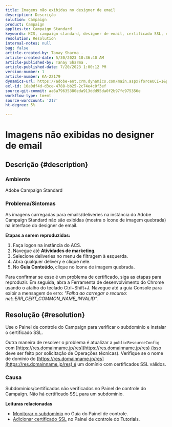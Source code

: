 ```yaml
---
title: Imagens não exibidas no designer de email
description: Descrição
solution: Campaign
product: Campaign
applies-to: Campaign Standard
keywords: KCS, campaign standard, designer de email, certificado SSL, erro
resolution: Resolution
internal-notes: null
bug: false
article-created-by: Tanay Sharma .
article-created-date: 5/30/2023 10:36:40 AM
article-published-by: Tanay Sharma .
article-published-date: 7/20/2023 1:00:12 PM
version-number: 1
article-number: KA-22179
dynamics-url: https://adobe-ent.crm.dynamics.com/main.aspx?forceUCI=1&pagetype=entityrecord&etn=knowledgearticle&id=7b7b8cd8-d5fe-ed11-8f6e-6045bd006793
exl-id: 10a0df4d-d3ce-4788-bb25-2c74e4c0f3ef
source-git-commit: aa6a79635380eda913ddd95da0f2b97fc975356e
workflow-type: tm+mt
source-wordcount: '217'
ht-degree: 5%

---
```


# Imagens não exibidas no designer de email

## Descrição {#description}


### Ambiente

Adobe Campaign Standard

### Problema/Sintomas

As imagens carregadas para emails/deliveries na instância do Adobe Campaign Standard não são exibidas (mostra o ícone de imagem quebrada) na interface do designer de email.

<b>Etapas a serem reproduzidas:</b>

1. Faça logon na instância do ACS.
2. Navegue até <b>Atividades de marketing</b>.
3. Selecione deliveries no menu de filtragem à esquerda.
4. Abra qualquer delivery e clique nele.
5. No <b>Guia Conteúdo</b>,<b> </b>clique no ícone de imagem quebrada.


Para confirmar se esse é um problema de certificado, siga as etapas para reproduzir. Em seguida, abra a Ferramenta de desenvolvimento do Chrome usando o atalho do teclado Ctrl+Shift+J. Navegue até a guia Console para exibir a mensagem de erro: *&quot;Falha ao carregar o recurso: net::ERR_CERT_COMMON_NAME_INVALID&quot;.*


## Resolução {#resolution}


Use o Painel de controle do Campaign para verificar o subdomínio e instalar o certificado SSL.

Outra maneira de resolver o problema é atualizar a `publicResourceConfig` com [https://res.domainname.jp/res](https://res.domainname.jp/res) (isso deve ser feito por solicitação de Operações técnicas). Verifique se o nome de domínio do [https://res.domainname.jp/res](https://res.domainname.jp/res) é um domínio com certificados SSL válidos.

### <b>Causa</b>

Subdomínios/certificados não verificados no Painel de controle do Campaign. Não há certificado SSL para um subdomínio.

<b>Leituras relacionadas</b>

- [Monitorar o subdomínio](https://experienceleague.adobe.com/docs/control-panel/using/subdomains-and-certificates/monitoring-subdomains.html?lang=en) no Guia do Painel de controle.
- [Adicionar certificado SSL](https://experienceleague.adobe.com/docs/control-panel-learn/tutorials/subdomains-and-certificates/add-ssl-certificates.html?lang=en) no Painel de controle do Tutorials.
